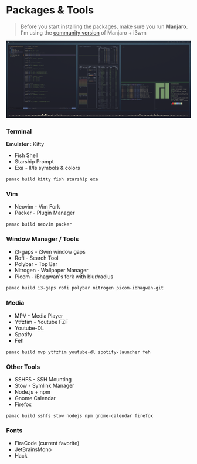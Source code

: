 # Packages & Tools

> Before you start installing the packages, make sure you run **Manjaro**. I'm using the [community version](https://manjaro.org/download/) of Manjaro + i3wm

![Screenshot](screen.png "Dotfiles Screenshot")

### Terminal
**Emulator** : Kitty
* Fish Shell
* Starship Prompt
* Exa - ll/ls symbols & colors

```
pamac build kitty fish starship exa
```


### Vim

* Neovim - Vim Fork
* Packer - Plugin Manager

```
pamac build neovim packer
```

### Window Manager / Tools

* i3-gaps - i3wm window gaps
* Rofi - Search Tool
* Polybar - Top Bar
* Nitrogen - Wallpaper Manager
* Picom - iBhagwan's fork with blur/radius

```
pamac build i3-gaps rofi polybar nitrogen picom-ibhagwan-git
```

### Media

* MPV - Media Player
* Ytfzfim - Youtube FZF
* Youtube-DL
* Spotify
* Feh

```
pamac build mvp ytfzfim youtube-dl spotify-launcher feh
```

### Other Tools

* SSHFS - SSH Mounting
* Stow - Symlink Manager
* Node.js + npm
* Gnome Calendar
* Firefox

```
pamac build sshfs stow nodejs npm gnome-calendar firefox
```

### Fonts
* FiraCode (current favorite)
* JetBrainsMono
* Hack
